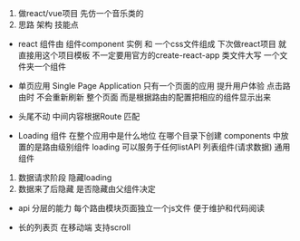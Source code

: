1. 做react/vue项目 先仿一个音乐类的
2. 思路 架构 技能点

- react 组件由 组件component 实例 和 一个css文件组成
  下次做react项目 就直接用这个项目模板 不一定要用官方的create-react-app
  类文件大写 一个文件夹一个组件
- 单页应用 Single Page Application 只有一个页面的应用
  提升用户体验
  点击路由时 不会重新刷新 整个页面 而是根据路由的配置把相应的组件显示出来

- 头尾不动 中间内容根据Route 匹配
- Loading 组件 在整个应用中是什么地位
 在哪个目录下创建
 components 中放置的是路由级别组件
 loading 可以服务于任何listAPI 列表组件(请求数据) 通用组件

 1. 数据请求阶段 隐藏loading
 2. 数据来了后隐藏
 是否隐藏由父组件决定

 - api  分层的能力
    每个路由模块页面独立一个js文件 便于维护和代码阅读

 - 长的列表页 在移动端 支持scroll